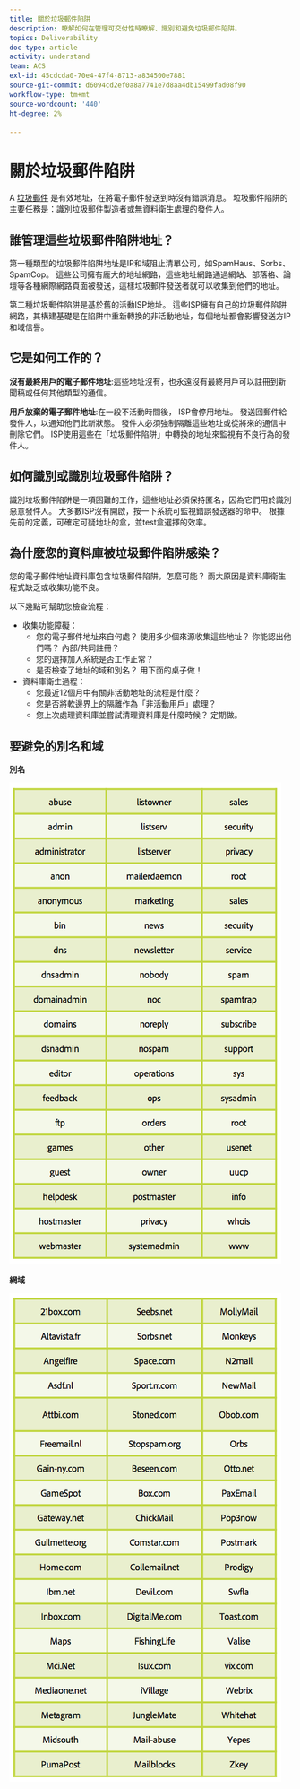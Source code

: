 ```yaml
---
title: 關於垃圾郵件陷阱
description: 瞭解如何在管理可交付性時瞭解、識別和避免垃圾郵件陷阱。
topics: Deliverability
doc-type: article
activity: understand
team: ACS
exl-id: 45cdcda0-70e4-47f4-8713-a834500e7881
source-git-commit: d6094cd2ef0a8a7741e7d8aa4db15499fad08f90
workflow-type: tm+mt
source-wordcount: '440'
ht-degree: 2%

---
```


# 關於垃圾郵件陷阱

A [垃圾郵件](/help/metrics/spam-traps.md) 是有效地址，在將電子郵件發送到時沒有錯誤消息。 垃圾郵件陷阱的主要任務是：識別垃圾郵件製造者或無資料衛生處理的發件人。

## 誰管理這些垃圾郵件陷阱地址？

第一種類型的垃圾郵件陷阱地址是IP和域阻止清單公司，如SpamHaus、Sorbs、SpamCop。 這些公司擁有龐大的地址網路，這些地址網路通過網站、部落格、論壇等各種網際網路頁面被發送，這樣垃圾郵件發送者就可以收集到他們的地址。

第二種垃圾郵件陷阱是基於舊的活動ISP地址。 這些ISP擁有自己的垃圾郵件陷阱網路，其構建基礎是在陷阱中重新轉換的非活動地址，每個地址都會影響發送方IP和域信譽。

## 它是如何工作的？

**沒有最終用戶的電子郵件地址**:這些地址沒有，也永遠沒有最終用戶可以註冊到新聞稿或任何其他類型的通信。

**用戶放棄的電子郵件地址**:在一段不活動時間後， ISP會停用地址。 發送回郵件給發件人，以通知他們此新狀態。 發件人必須強制隔離這些地址或從將來的通信中刪除它們。 ISP使用這些在「垃圾郵件陷阱」中轉換的地址來監視有不良行為的發件人。

## 如何識別或識別垃圾郵件陷阱？

識別垃圾郵件陷阱是一項困難的工作，這些地址必須保持匿名，因為它們用於識別惡意發件人。 大多數ISP沒有開啟，按一下系統可監視錯誤發送器的命中。 根據先前的定義，可確定可疑地址的盒，並test盒選擇的效率。

## 為什麼您的資料庫被垃圾郵件陷阱感染？

您的電子郵件地址資料庫包含垃圾郵件陷阱，怎麼可能？ 兩大原因是資料庫衛生程式缺乏或收集功能不良。

以下幾點可幫助您檢查流程：

* 收集功能障礙：
   * 您的電子郵件地址來自何處？ 使用多少個來源收集這些地址？ 你能認出他們嗎？ 內部/共同註冊？
   * 您的選擇加入系統是否工作正常？
   * 是否檢查了地址的域和別名？ 用下面的桌子做！
* 資料庫衛生過程：
   * 您最近12個月中有關非活動地址的流程是什麼？
   * 您是否將軟邊界上的隔離作為「非活動用戶」處理？
   * 您上次處理資料庫並嘗試清理資料庫是什麼時候？ 定期做。

## 要避免的別名和域

**別名**

![](../../help/assets/aliases.png)

**網域**

![](../../help/assets/domains.png)
